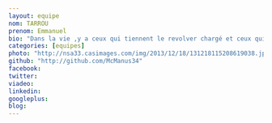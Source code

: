 ```yaml
---
layout: equipe
nom: TARROU
prenom: Emmanuel
bio: "Dans la vie ,y a ceux qui tiennent le revolver chargé et ceux qui creusent. Toi, tu creuses. :P" 
categories: [equipes]
photo: "http://nsa33.casimages.com/img/2013/12/18/131218115208619038.jpg"
github: "http://github.com/McManus34"
facebook: 
twitter: 
viadeo: 
linkedin: 
googleplus: 
blog: 
---
```

